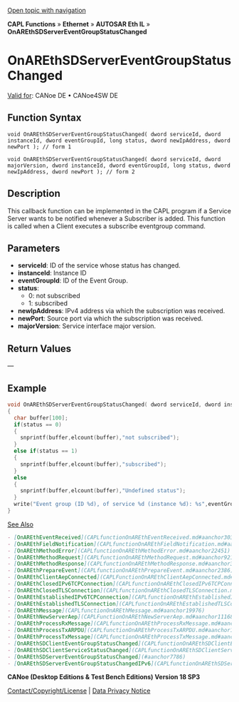 [Open topic with navigation](../../../../../../CANoeDEFamily.htm#Topics/CAPLFunctions/IP/AUTOSARethIL/Functions/CAPLfunctionOnAREthSDServerEventGroupStatusChanged.md)

**CAPL Functions** » **Ethernet** » **AUTOSAR Eth IL** » **OnAREthSDServerEventGroupStatusChanged**

# OnAREthSDServerEventGroupStatusChanged

[Valid for](../../../../Shared/FeatureAvailability.md): CANoe DE • CANoe4SW DE

## Function Syntax

```plaintext
void OnAREthSDServerEventGroupStatusChanged( dword serviceId, dword instanceId, dword eventGroupId, long status, dword newIpAddress, dword newPort ); // form 1

void OnAREthSDServerEventGroupStatusChanged( dword serviceId, dword majorVersion, dword instanceId, dword eventGroupId, long status, dword newIpAddress, dword newPort ); // form 2
```

## Description

This callback function can be implemented in the CAPL program if a Service Server wants to be notified whenever a Subscriber is added. This function is called when a Client executes a subscribe eventgroup command.

## Parameters

- **serviceId**: ID of the service whose status has changed.
- **instanceId**: Instance ID
- **eventGroupId**: ID of the Event Group.
- **status**:
  - 0: not subscribed
  - 1: subscribed
- **newIpAddress**: IPv4 address via which the subscription was received.
- **newPort**: Source port via which the subscription was received.
- **majorVersion**: Service interface major version.

## Return Values

—

## Example

```c
void OnAREthSDServerEventGroupStatusChanged( dword serviceId, dword instanceId, dword eventGroupId, long status, dword newIpAddress, dword newPort)
{
  char buffer[100];
  if(status == 0)
  {
    snprintf(buffer,elcount(buffer),"not subscribed");
  }
  else if(status == 1)
  {
    snprintf(buffer,elcount(buffer),"subscribed");
  }
  else
  {
    snprintf(buffer,elcount(buffer),"Undefined status");
  }
  write("Event group (ID %d), of service %d (instance %d): %s",eventGroupId,serviceId,instanceId,buffer);
}
```

[See Also](javascript:void(0);)

```markdown
- [OnAREthEventReceived](CAPLfunctionOnAREthEventReceived.md#aanchor30368)
- [OnAREthFieldNotification](CAPLfunctionOnAREthFieldNotification.md#aanchor14184)
- [OnAREthMethodError](CAPLfunctionOnAREthMethodError.md#aanchor22451)
- [OnAREthMethodRequest](CAPLfunctionOnAREthMethodRequest.md#aanchor9214)
- [OnAREthMethodResponse](CAPLfunctionOnAREthMethodResponse.md#aanchor30036)
- [OnAREthPrepareEvent](CAPLfunctionOnAREthPrepareEvent.md#aanchor2386)
- [OnAREthClientAepConnected](CAPLFunctionOnAREthClientAepConnected.md#aanchor24508)
- [OnAREthClosedIPv6TCPConnection](CAPLfunctionOnAREthClosedIPv6TCPConnection.md#aanchor22267)
- [OnAREthClosedTLSConnection](CAPLfunctionOnAREthClosedTLSConnection.md#aanchor20038)
- [OnAREthEstablishedIPv6TCPConnection](CAPLfunctionOnAREthEstablishedIPv6TCPConnection.md#aanchor12103)
- [OnAREthEstablishedTLSConnection](CAPLfunctionOnAREthEstablishedTLSConnection.md#aanchor8074)
- [OnAREthMessage](CAPLfunctionOnAREthMessage.md#aanchor19976)
- [OnAREthNewServerAep](CAPLFunctionOnAREthNewServerAep.md#aanchor11168)
- [OnAREthProcessRxMessage](CAPLfunctionOnAREthProcessRxMessage.md#aanchor5203)
- [OnAREthProcessTxARPDU](CAPLfunctionOnAREthProcessTxARPDU.md#aanchor10839)
- [OnAREthProcessTxMessage](CAPLfunctionOnAREthProcessTxMessage.md#aanchor20914)
- [OnAREthSDClientEventGroupStatusChanged](CAPLfunctionOnAREthSDClientEventGroupStatusChanged.md#aanchor27568)
- [OnAREthSDClientServiceStatusChanged](CAPLfunctionOnAREthSDClientServiceStatusChanged.md#aanchor8205)
- [OnAREthSDServerEventGroupStatusChanged](#aanchor7786)
- [OnAREthSDServerEventGroupStatusChangedIPv6](CAPLfunctionOnAREthSDServerEventGroupStatusChangedIPv6.md#aanchor23205)
```

**CANoe (Desktop Editions & Test Bench Editions) Version 18 SP3**

[Contact/Copyright/License](../../../../Shared/ContactCopyrightLicense.md) | [Data Privacy Notice](https://www.vector.com/int/en/company/get-info/privacy-policy/)
